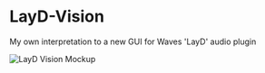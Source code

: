 # LayD-Vision
 My own interpretation to a new GUI for Waves 'LayD' audio plugin

![LayD Vision Mockup](https://pasteboard.co/5Xa19ZvhqBaJ.png)
